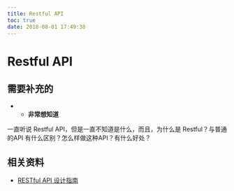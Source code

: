 ```yaml
---
title: Restful API
toc: true
date: 2018-08-01 17:49:38
---
```

# Restful API


## 需要补充的

- * **非常想知道**





一直听说 Restful API，但是一直不知道是什么，而且，为什么是 Restful？与普通的API 有什么区别？怎么样做这种API？有什么好处？











## 相关资料

- [RESTful API 设计指南](http://www.ruanyifeng.com/blog/2014/05/restful_api.html)
